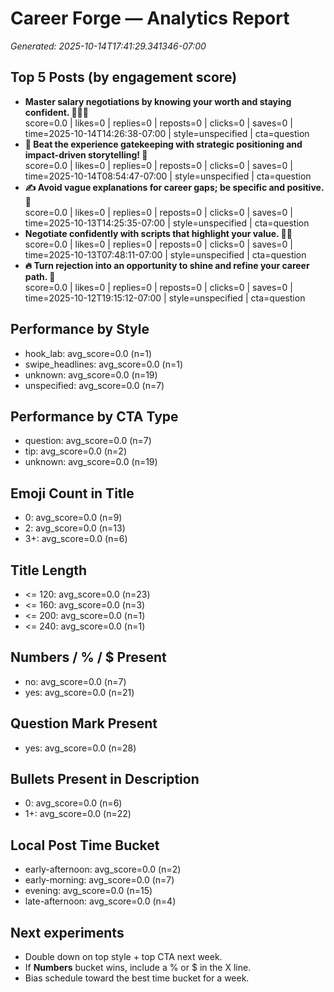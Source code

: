 # Career Forge — Analytics Report

_Generated: 2025-10-14T17:41:29.341346-07:00_

## Top 5 Posts (by engagement score)

- **Master salary negotiations by knowing your worth and staying confident. 💪🏿💼**  
  score=0.0 | likes=0 | replies=0 | reposts=0 | clicks=0 | saves=0 | time=2025-10-14T14:26:38-07:00 | style=unspecified | cta=question
- **🌟 Beat the experience gatekeeping with strategic positioning and impact-driven storytelling! 🚀**  
  score=0.0 | likes=0 | replies=0 | reposts=0 | clicks=0 | saves=0 | time=2025-10-14T08:54:47-07:00 | style=unspecified | cta=question
- **✍️ Avoid vague explanations for career gaps; be specific and positive. 🌟**  
  score=0.0 | likes=0 | replies=0 | reposts=0 | clicks=0 | saves=0 | time=2025-10-13T14:25:35-07:00 | style=unspecified | cta=question
- **Negotiate confidently with scripts that highlight your value. 💼💪**  
  score=0.0 | likes=0 | replies=0 | reposts=0 | clicks=0 | saves=0 | time=2025-10-13T07:48:11-07:00 | style=unspecified | cta=question
- **🔥 Turn rejection into an opportunity to shine and refine your career path. 🌟**  
  score=0.0 | likes=0 | replies=0 | reposts=0 | clicks=0 | saves=0 | time=2025-10-12T19:15:12-07:00 | style=unspecified | cta=question

## Performance by Style

- hook_lab: avg_score=0.0 (n=1)
- swipe_headlines: avg_score=0.0 (n=1)
- unknown: avg_score=0.0 (n=19)
- unspecified: avg_score=0.0 (n=7)

## Performance by CTA Type

- question: avg_score=0.0 (n=7)
- tip: avg_score=0.0 (n=2)
- unknown: avg_score=0.0 (n=19)

## Emoji Count in Title

- 0: avg_score=0.0 (n=9)
- 2: avg_score=0.0 (n=13)
- 3+: avg_score=0.0 (n=6)

## Title Length

- <= 120: avg_score=0.0 (n=23)
- <= 160: avg_score=0.0 (n=3)
- <= 200: avg_score=0.0 (n=1)
- <= 240: avg_score=0.0 (n=1)

## Numbers / % / $ Present

- no: avg_score=0.0 (n=7)
- yes: avg_score=0.0 (n=21)

## Question Mark Present

- yes: avg_score=0.0 (n=28)

## Bullets Present in Description

- 0: avg_score=0.0 (n=6)
- 1+: avg_score=0.0 (n=22)

## Local Post Time Bucket

- early-afternoon: avg_score=0.0 (n=2)
- early-morning: avg_score=0.0 (n=7)
- evening: avg_score=0.0 (n=15)
- late-afternoon: avg_score=0.0 (n=4)

## Next experiments

- Double down on top style + top CTA next week.
- If **Numbers** bucket wins, include a % or $ in the X line.
- Bias schedule toward the best time bucket for a week.